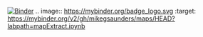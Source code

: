 [![Binder](https://mybinder.org/badge_logo.svg)](https://mybinder.org/v2/gh/mikegsaunders/maps/HEAD?labpath=mapExtract.ipynb)
.. image:: https://mybinder.org/badge_logo.svg
 :target: https://mybinder.org/v2/gh/mikegsaunders/maps/HEAD?labpath=mapExtract.ipynb